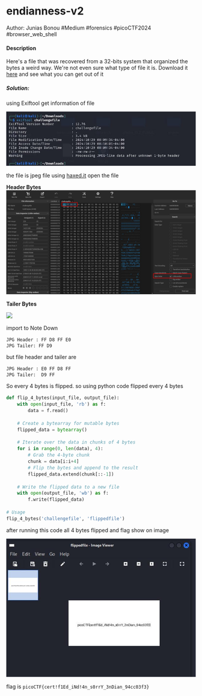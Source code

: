 # endianness-v2

Author: Junias Bonou
#Medium #forensics #picoCTF2024 #browser_web_shell 
#### Description

Here's a file that was recovered from a 32-bits system that organized the bytes a weird way. We're not even sure what type of file it is. Download it [here](https://artifacts.picoctf.net/c_titan/114/challengefile) and see what you can get out of it

##### Solution:

using Exiftool  get information of file

![](endianness-v2/exiftool_details.jpg)

the file is jpeg file 
using [haxed.it](https://hexed.it/) open the file 

**Header Bytes**
![](endianness-v2/hex_jpg_header.jpg)

**Tailer Bytes**

![](../endianness-v2/hex_jpg_tailer.jpg)

import to Note Down

	JPG Header : FF D8 FF E0  
	JPG Tailer: FF D9

but file header and tailer are

	JPG Header : E0 FF D8 FF   
	JPG Tailer:  D9 FF

So every 4 bytes is flipped.
so using python code flipped every 4 bytes

```python
def flip_4_bytes(input_file, output_file):
    with open(input_file, 'rb') as f:
        data = f.read()
        
    # Create a bytearray for mutable bytes
    flipped_data = bytearray()
    
    # Iterate over the data in chunks of 4 bytes
    for i in range(0, len(data), 4):
        # Grab the 4-byte chunk
        chunk = data[i:i+4]
        # Flip the bytes and append to the result
        flipped_data.extend(chunk[::-1])
    
    # Write the flipped data to a new file
    with open(output_file, 'wb') as f:
        f.write(flipped_data)

# Usage
flip_4_bytes('challengefile', 'flippedfile')

```

after running  this code all 4 bytes flipped and flag show on image

![](endianness-v2/flag_image.jpg)

flag is `picoCTF{cert!f1Ed_iNd!4n_s0rrY_3nDian_94cc03f3}`
